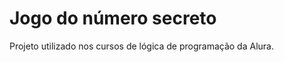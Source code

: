 <h1>Jogo do número secreto</h1>

<p>Projeto utilizado nos cursos de lógica de programação da Alura.</p>
